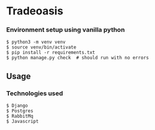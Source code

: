 # Tradeoasis

### Environment setup using vanilla python

```
$ python3 -m venv venv
$ source venv/bin/activate
$ pip install -r requirements.txt
$ python manage.py check  # should run with no errors
```

## Usage

### Technologies used
```
$ Django
$ Postgres
$ RabbitMq
$ Javascript
```